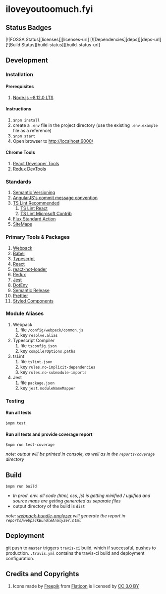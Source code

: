 # iloveyoutoomuch.fyi

## Status Badges

[![FOSSA Status][licenses]][licenses-url]
[![Dependencies][deps]][deps-url]
[![Build Status][build-status]][build-status-url]

## Development

### Installation

#### Prerequisites

1. [Node.js ~8.12.0 LTS](https://nodejs.org/en/)

#### Instructions

1. `$npm install`
1. create a `.env` file in the project directory (use the existing `.env.example` file as a reference)
1. `$npm start`
1. Open browser to <http://localhost:9000/>

#### Chrome Tools

1. [React Developer Tools](https://chrome.google.com/webstore/detail/react-developer-tools/fmkadmapgofadopljbjfkapdkoienihi)
1. [Redux DevTools](https://chrome.google.com/webstore/detail/redux-devtools/lmhkpmbekcpmknklioeibfkpmmfibljd)

### Standards

1. [Semantic Versioning](https://semver.org/)
1. [AngularJS's commit message convention](https://github.com/angular/angular.js/blob/master/DEVELOPERS.md#commits)
1. [TS Lint Recommended](https://palantir.github.io/tslint/usage/configuration/#configuration-presets)
   1. [TS Lint React](https://github.com/palantir/tslint-react)
   1. [TS Lint Microsoft Contrib](https://github.com/Microsoft/tslint-microsoft-contrib)
1. [Flux Standard Action](https://github.com/redux-utilities/flux-standard-action)
1. [SiteMaps](https://www.sitemaps.org/protocol.html)

### Primary Tools & Packages

1. [Webpack](https://webpack.js.org)
1. [Babel](https://babeljs.io/)
1. [Typescript](https://www.typescriptlang.org/)
1. [React](https://reactjs.org/)
1. [react-hot-loader](https://github.com/gaearon/react-hot-loader)
1. [Redux](https://redux.js.org/)
1. [Jest](https://jestjs.io/)
1. [DotEnv](https://github.com/motdotla/dotenv#readme)
1. [Semantic Release](https://semantic-release.gitbook.io/semantic-release/)
1. [Prettier](https://prettier.io/)
1. [Styled Components](https://www.styled-components.com/)

### Module Aliases

1. Webpack
   1. file `/config/webpack/common.js`
   1. key `resolve.alias`
1. Typescript Compiler
   1. file `tsconfig.json`
   1. key `compilerOptions.paths`
1. tsLint
   1. file `tslint.json`
   1. key `rules.no-implicit-dependencies`
   1. key `rules.no-submodule-imports`
1. Jest
   1. file `package.json`
   1. key `jest.moduleNameMapper`

### Testing

#### Run all tests

`$npm test`

#### Run all tests and provide coverage report

`$npm run test-coverage`

_note: output will be printed in console, as well as in the `reports/coverage` directory_

## Build

`$npm run build`

- _In prod. env. all code (html, css, js) is getting minified / uglified and source maps are getting generated as separate files_
- output directory of the build is `dist`

_note: [webpack-bundle-analyzer](https://github.com/webpack-contrib/webpack-bundle-analyzer) will generate the report in `reports/webpackBundleAnalyzer.html`_

## Deployment

git push to `master` triggers `travis-ci` build, which if successful, pushes to production. `.travis.yml` contains the travis-ci build and deployment configuration.

## Credits and Copyrights

1. Icons made by [Freepik](http://www.freepik.com) from [Flaticon](http://www.flaticon.com) is licensed by [CC 3.0 BY](http://creativecommons.org/licenses/by/3.0/)
